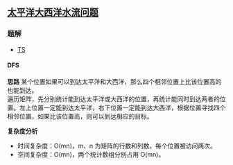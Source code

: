 ## [太平洋大西洋水流问题](https://leetcode-cn.com/problems/pacific-atlantic-water-flow/)

### 题解
+ [TS](../../ts/512/417.ts)

#### DFS
**思路**
某个位置如果可以到达太平洋和大西洋，那么四个相邻位置上比该位置高的也能到达。  
遍历矩阵，先分别统计能到达太平洋或大西洋的位置，再统计能同时到达两者的位置。左上位置一定能到达太平洋，右下位置一定能到达大西洋，根据位置寻找四个相邻位置，如果比该位置高，则可以到达相应的目标。

**复杂度分析**
+ 时间复杂度：O(mn)，m、n 为矩阵的行数和列数，每个位置被访问两次。
+ 空间复杂度：O(mn)，两个统计数组分别占用 O(mn)。